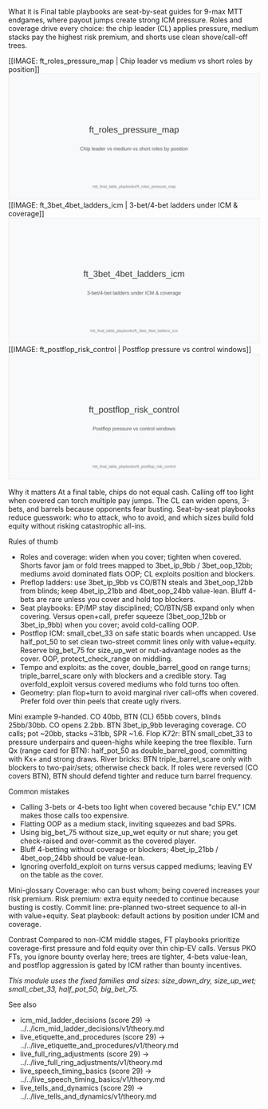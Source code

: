 What it is
Final table playbooks are seat-by-seat guides for 9-max MTT endgames, where payout jumps create strong ICM pressure. Roles and coverage drive every choice: the chip leader (CL) applies pressure, medium stacks pay the highest risk premium, and shorts use clean shove/call-off trees.

[[IMAGE: ft_roles_pressure_map | Chip leader vs medium vs short roles by position]]
![Chip leader vs medium vs short roles by position](images/ft_roles_pressure_map.svg)
[[IMAGE: ft_3bet_4bet_ladders_icm | 3-bet/4-bet ladders under ICM & coverage]]
![3-bet/4-bet ladders under ICM & coverage](images/ft_3bet_4bet_ladders_icm.svg)
[[IMAGE: ft_postflop_risk_control | Postflop pressure vs control windows]]
![Postflop pressure vs control windows](images/ft_postflop_risk_control.svg)

Why it matters
At a final table, chips do not equal cash. Calling off too light when covered can torch multiple pay jumps. The CL can widen opens, 3-bets, and barrels because opponents fear busting. Seat-by-seat playbooks reduce guesswork: who to attack, who to avoid, and which sizes build fold equity without risking catastrophic all-ins.

Rules of thumb
- Roles and coverage: widen when you cover; tighten when covered. Shorts favor jam or fold trees mapped to 3bet_ip_9bb / 3bet_oop_12bb; mediums avoid dominated flats OOP; CL exploits position and blockers.
- Preflop ladders: use 3bet_ip_9bb vs CO/BTN steals and 3bet_oop_12bb from blinds; keep 4bet_ip_21bb and 4bet_oop_24bb value-lean. Bluff 4-bets are rare unless you cover and hold top blockers.
- Seat playbooks: EP/MP stay disciplined; CO/BTN/SB expand only when covering. Versus open+call, prefer squeeze (3bet_oop_12bb or 3bet_ip_9bb) when you cover; avoid cold-calling OOP.
- Postflop ICM: small_cbet_33 on safe static boards when uncapped. Use half_pot_50 to set clean two-street commit lines only with value+equity. Reserve big_bet_75 for size_up_wet or nut-advantage nodes as the cover. OOP, protect_check_range on middling.
- Tempo and exploits: as the cover, double_barrel_good on range turns; triple_barrel_scare only with blockers and a credible story. Tag overfold_exploit versus covered mediums who fold turns too often.
- Geometry: plan flop+turn to avoid marginal river call-offs when covered. Prefer fold over thin peels that create ugly rivers.

Mini example
9-handed. CO 40bb, BTN (CL) 65bb covers, blinds 25bb/30bb. CO opens 2.2bb. BTN 3bet_ip_9bb leveraging coverage. CO calls; pot ~20bb, stacks ~31bb, SPR ~1.6. Flop K72r: BTN small_cbet_33 to pressure underpairs and queen-highs while keeping the tree flexible. Turn Qx (range card for BTN): half_pot_50 as double_barrel_good, committing with Kx+ and strong draws. River bricks: BTN triple_barrel_scare only with blockers to two-pair/sets; otherwise check back. If roles were reversed (CO covers BTN), BTN should defend tighter and reduce turn barrel frequency.

Common mistakes
- Calling 3-bets or 4-bets too light when covered because "chip EV." ICM makes those calls too expensive.
- Flatting OOP as a medium stack, inviting squeezes and bad SPRs.
- Using big_bet_75 without size_up_wet equity or nut share; you get check-raised and over-commit as the covered player.
- Bluff 4-betting without coverage or blockers; 4bet_ip_21bb / 4bet_oop_24bb should be value-lean.
- Ignoring overfold_exploit on turns versus capped mediums; leaving EV on the table as the cover.

Mini-glossary
Coverage: who can bust whom; being covered increases your risk premium.
Risk premium: extra equity needed to continue because busting is costly.
Commit line: pre-planned two-street sequence to all-in with value+equity.
Seat playbook: default actions by position under ICM and coverage.

Contrast
Compared to non-ICM middle stages, FT playbooks prioritize coverage-first pressure and fold equity over thin chip-EV calls. Versus PKO FTs, you ignore bounty overlay here; trees are tighter, 4-bets value-lean, and postflop aggression is gated by ICM rather than bounty incentives.

_This module uses the fixed families and sizes: size_down_dry, size_up_wet; small_cbet_33, half_pot_50, big_bet_75._

See also
- icm_mid_ladder_decisions (score 29) -> ../../icm_mid_ladder_decisions/v1/theory.md
- live_etiquette_and_procedures (score 29) -> ../../live_etiquette_and_procedures/v1/theory.md
- live_full_ring_adjustments (score 29) -> ../../live_full_ring_adjustments/v1/theory.md
- live_speech_timing_basics (score 29) -> ../../live_speech_timing_basics/v1/theory.md
- live_tells_and_dynamics (score 29) -> ../../live_tells_and_dynamics/v1/theory.md